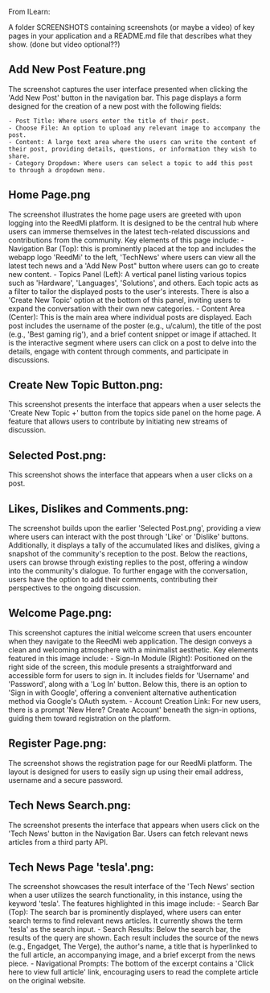 From ILearn:

A folder SCREENSHOTS containing screenshots (or maybe a video) of key pages in your application and a README.md file that describes what they show. (done but video optional??)

## Add New Post Feature.png 

The screenshot captures the user interface presented when clicking the 'Add New Post' button in the navigation bar. This page displays a form designed for the creation of a new post with the following fields: 

    - Post Title: Where users enter the title of their post.
    - Choose File: An option to upload any relevant image to accompany the post. 
    - Content: A large text area where the users can write the content of their post, providing details, questions, or information they wish to share.
    - Category Dropdown: Where users can select a topic to add this post to through a dropdown menu. 

## Home Page.png

The screenshot illustrates the home page users are greeted with upon logging into the ReedMi platform. It is designed to be the central hub where users can immerse themselves in the latest tech-related discussions and contributions from the community. Key elements of this page include:
    - Navigation Bar (Top): this is prominently placed at the top and includes the webapp logo 'ReedMi' to the left, 'TechNews' where users can view all the latest tech news and a 'Add New Post" button where users can go to create new content. 
    - Topics Panel (Left): A vertical panel listing various topics such as 'Hardware', 'Languages', 'Solutions', and others. Each topic acts as a filter to tailor the displayed posts to the user's interests. There is also a 'Create New Topic' option at the bottom of this panel, inviting users to expand the conversation with their own new categories.
    - Content Area (Center): This is the main area where individual posts are displayed. Each post includes the username of the poster (e.g., u/calum), the title of the post (e.g., 'Best gaming rig'), and a brief content snippet or image if attached. It is the interactive segment where users can click on a post to delve into the details, engage with content through comments, and participate in discussions.

## Create New Topic Button.png: 

This screenshot presents the interface that appears when a user selects the 'Create New Topic +' button from the topics side panel on the home page. A feature that allows users to contribute by initiating new streams of discussion. 

## Selected Post.png: 

This screenshot shows the interface that appears when a user clicks on a post. 

## Likes, Dislikes and Comments.png: 

The screenshot builds upon the earlier 'Selected Post.png', providing a view where users can interact with the post through 'Like' or 'Dislike' buttons. Additionally, it displays a tally of the accumulated likes and dislikes, giving a snapshot of the community's reception to the post. Below the reactions, users can browse through existing replies to the post, offering a window into the community's dialogue. To further engage with the conversation, users have the option to add their comments, contributing their perspectives to the ongoing discussion.

## Welcome Page.png: 

This screenshot captures the initial welcome screen that users encounter when they navigate to the ReedMi web application. The design conveys a clean and welcoming atmosphere with a minimalist aesthetic. Key elements featured in this image include:
    - Sign-In Module (Right): Positioned on the right side of the screen, this module presents a straightforward and accessible form for users to sign in. It includes fields for 'Username' and 'Password', along with a 'Log In' button. Below this, there is an option to 'Sign in with Google', offering a convenient alternative authentication method via Google's OAuth system.
    - Account Creation Link: For new users, there is a prompt 'New Here? Create Account' beneath the sign-in options, guiding them toward registration on the platform.

## Register Page.png:

The screenshot shows the registration page for our ReedMi platform. The layout is designed for users to easily sign up using their email address, username and a secure password. 

## Tech News Search.png: 

The screenshot presents the interface that appears when users click on the 'Tech News' button in the Navigation Bar. Users can fetch relevant news articles from a third party API. 

## Tech News Page 'tesla'.png:

The screenshot showcases the result interface of the 'Tech News' section when a user utilizes the search functionality, in this instance, using the keyword 'tesla'. The features highlighted in this image include:
    - Search Bar (Top): The search bar is prominently displayed, where users can enter search terms to find relevant news articles. It currently shows the term 'tesla' as the search input.
    - Search Results: Below the search bar, the results of the query are shown. Each result includes the source of the news (e.g., Engadget, The Verge), the author's name, a title that is hyperlinked to the full article, an accompanying image, and a brief excerpt from the news piece.
    - Navigational Prompts: The bottom of the excerpt contains a 'Click here to view full article' link, encouraging users to read the complete article on the original website.